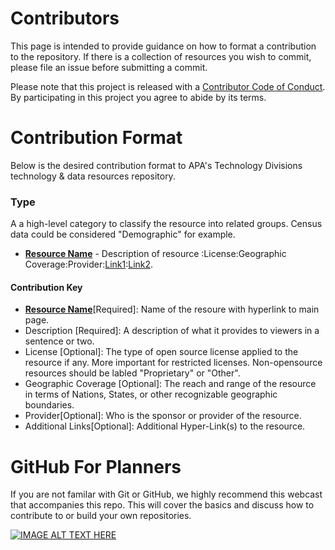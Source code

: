 # Contributors

This page is intended to provide guidance on how to format a contribution to the repository. If there is a collection of resources you wish to commit, please file an issue before submitting a commit. 

Please note that this project is released with a
[Contributor Code of Conduct](code-of-conduct.md). By participating in this
project you agree to abide by its terms.

# Contribution Format

Below is the desired contribution format to APA's Technology Divisions technology & data resources repository. 

### Type
A a high-level category to classify the resource into related groups. Census data could be considered "Demographic" for example. 

* **[Resource Name](www.github.com)** - Description of resource :License:Geographic Coverage:Provider:[Link1](www.github.com):[Link2](www.github.com). 

#### Contribution Key
* **[Resource Name](www.github.com)**[Required]: Name of the resoure with hyperlink to main page.
* Description [Required]: A description of what it provides to viewers in a sentence or two. 
* License [Optional]: The type of open source license applied to the resource if any. More important for restricted licenses. Non-opensource resources should be labled "Proprietary" or "Other".
* Geographic Coverage [Optional]: The reach and range of the resource in terms of Nations, States, or other recognizable geographic boundaries.
* Provider[Optional]: Who is the sponsor or provider of the resource. 
* Additional Links[Optional]: Additional Hyper-Link(s) to the resource. 
 
 # GitHub For Planners
 If you are not familar with Git or GitHub, we highly recommend this webcast that accompanies this repo. This will cover the basics and discuss how to contribute to or build your own repositories. 
 
 [![IMAGE ALT TEXT HERE](https://img.youtube.com/vi/gVa4d728T0k/0.jpg)](https://www.youtube.com/watch?v=gVa4d728T0k)
 
